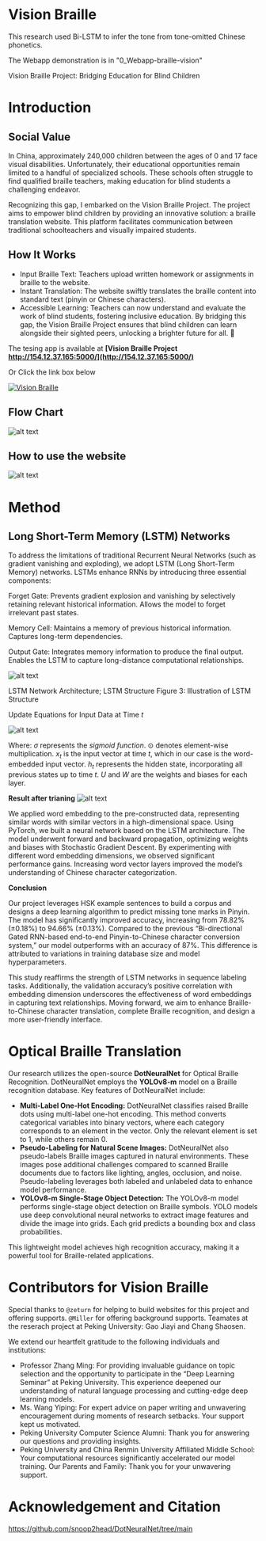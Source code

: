 # Vision Braille
 This research used Bi-LSTM to infer the tone from tone-omitted Chinese phonetics.


The Webapp demonstration is in "0_Webapp-braille-vision"


Vision Braille Project: Bridging Education for Blind Children

# Introduction

## Social Value

In China, approximately 240,000 children between the ages of 0 and 17 face visual disabilities. Unfortunately, their educational opportunities remain limited to a handful of specialized schools. These schools often struggle to find qualified braille teachers, making education for blind students a challenging endeavor.

Recognizing this gap, I embarked on the Vision Braille Project. The project aims to empower blind children by providing an innovative solution: a braille translation website. This platform facilitates communication between traditional schoolteachers and visually impaired students. 

## How It Works

- Input Braille Text: Teachers upload written homework or assignments in braille to the website.
- Instant Translation: The website swiftly translates the braille content into standard text (pinyin or Chinese characters).
- Accessible Learning: Teachers can now understand and evaluate the work of blind students, fostering inclusive education.
By bridging this gap, the Vision Braille Project ensures that blind children can learn alongside their sighted peers, unlocking a brighter future for all. 🌟



The tesing app is available at **[Vision Braille Project  http://154.12.37.165:5000/](http://154.12.37.165:5000/)**

Or Click the link box below

[![Vision Braille](https://img.shields.io/badge/-Vision%20Braille-blue)](http://154.12.37.165:5000/)



## Flow Chart


![alt text](braille-vision-flowchart_new.png)

## How to use the website

![alt text](<格式工厂 屏幕录像20240227_101923 00_00_13-00_00_28.gif>)


# Method

## Long Short-Term Memory (LSTM) Networks
To address the limitations of traditional Recurrent Neural Networks (such as gradient vanishing and exploding), we adopt LSTM (Long Short-Term Memory) networks. LSTMs enhance RNNs by introducing three essential components:

Forget Gate:
Prevents gradient explosion and vanishing by selectively retaining relevant historical information.
Allows the model to forget irrelevant past states.

Memory Cell:
Maintains a memory of previous historical information.
Captures long-term dependencies.

Output Gate:
Integrates memory information to produce the final output.
Enables the LSTM to capture long-distance computational relationships.

![alt text](image.png)

LSTM Network Architecture; LSTM Structure Figure 3: Illustration of LSTM Structure

Update Equations for Input Data at Time $t$

![alt text](image-1.png)

Where:
$\sigma$ represents the *sigmoid function*. $\odot$ denotes element-wise multiplication. $x_t$ is the input vector at time $t$, which in our case is the word-embedded input vector. $h_t$ represents the hidden state, incorporating all previous states up to time $t$. $U$ and $W$ are the weights and biases for each layer.

**Result after trianing**
![alt text](image-2.png)

We applied word embedding to the pre-constructed data, representing similar words with similar vectors in a high-dimensional space. Using PyTorch, we built a neural network based on the LSTM architecture. The model underwent forward and backward propagation, optimizing weights and biases with Stochastic Gradient Descent. By experimenting with different word embedding dimensions, we observed significant performance gains. Increasing word vector layers improved the model’s understanding of Chinese character categorization.

**Conclusion**

Our project leverages HSK example sentences to build a corpus and designs a deep learning algorithm to predict missing tone marks in Pinyin. The model has significantly improved accuracy, increasing from 78.82% (±0.18%) to 94.66% (±0.13%). Compared to the previous “Bi-directional Gated RNN-based end-to-end Pinyin-to-Chinese character conversion system,” our model outperforms with an accuracy of 87%. This difference is attributed to variations in training database size and model hyperparameters.

This study reaffirms the strength of LSTM networks in sequence labeling tasks. Additionally, the validation accuracy’s positive correlation with embedding dimension underscores the effectiveness of word embeddings in capturing text relationships. Moving forward, we aim to enhance Braille-to-Chinese character translation, complete Braille recognition, and design a more user-friendly interface.


# Optical Braille Translation
Our research utilizes the open-source **DotNeuralNet** for Optical Braille Recognition. DotNeuralNet employs the **YOLOv8-m** model on a Braille recognition database. Key features of DotNeuralNet include:

- **Multi-Label One-Hot Encoding:** DotNeuralNet classifies raised Braille dots using multi-label one-hot encoding. This method converts categorical variables into binary vectors, where each category corresponds to an element in the vector. Only the relevant element is set to 1, while others remain 0.
- **Pseudo-Labeling for Natural Scene Images:** DotNeuralNet also pseudo-labels Braille images captured in natural environments. These images pose additional challenges compared to scanned Braille documents due to factors like lighting, angles, occlusion, and noise. Pseudo-labeling leverages both labeled and unlabeled data to enhance model performance.
- **YOLOv8-m Single-Stage Object Detection:** The YOLOv8-m model performs single-stage object detection on Braille symbols. YOLO models use deep convolutional neural networks to extract image features and divide the image into grids. Each grid predicts a bounding box and class probabilities.


This lightweight model achieves high recognition accuracy, making it a powerful tool for Braille-related applications.




# Contributors for Vision Braille

Special thanks to `@zeturn` for helping to build websites for this project and offering supports. `@Miller` for offering background supports. Teamates at the reserach project at Peking University: Gao Jiayi and Chang Shaosen.


We extend our heartfelt gratitude to the following individuals and institutions:

- Professor Zhang Ming: For providing invaluable guidance on topic selection and the opportunity to participate in the “Deep Learning Seminar” at Peking University. This experience deepened our understanding of natural language processing and cutting-edge deep learning models.
- Ms. Wang Yiping: For expert advice on paper writing and unwavering encouragement during moments of research setbacks. Your support kept us motivated.
- Peking University Computer Science Alumni: Thank you for answering our questions and providing insights.
- Peking University and China Renmin University Affiliated Middle School: Your computational resources significantly accelerated our model training.
Our Parents and Family: Thank you for your unwavering support.


# Acknowledgement and Citation

https://github.com/snoop2head/DotNeuralNet/tree/main





